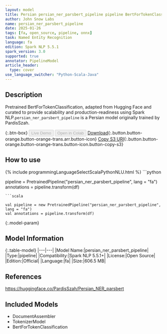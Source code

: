 ```yaml
---
layout: model
title: Persian persian_ner_parsbert_pipeline pipeline BertForTokenClassification from PardisSzah
author: John Snow Labs
name: persian_ner_parsbert_pipeline
date: 2025-01-26
tags: [fa, open_source, pipeline, onnx]
task: Named Entity Recognition
language: fa
edition: Spark NLP 5.5.1
spark_version: 3.0
supported: true
annotator: PipelineModel
article_header:
  type: cover
use_language_switcher: "Python-Scala-Java"
---
```


## Description

Pretrained BertForTokenClassification, adapted from Hugging Face and curated to provide scalability and production-readiness using Spark NLP.`persian_ner_parsbert_pipeline` is a Persian model originally trained by PardisSzah.

{:.btn-box}
<button class="button button-orange" disabled>Live Demo</button>
<button class="button button-orange" disabled>Open in Colab</button>
[Download](https://s3.amazonaws.com/auxdata.johnsnowlabs.com/public/models/persian_ner_parsbert_pipeline_fa_5.5.1_3.0_1737933806768.zip){:.button.button-orange.button-orange-trans.arr.button-icon}
[Copy S3 URI](s3://auxdata.johnsnowlabs.com/public/models/persian_ner_parsbert_pipeline_fa_5.5.1_3.0_1737933806768.zip){:.button.button-orange.button-orange-trans.button-icon.button-copy-s3}

## How to use



<div class="tabs-box" markdown="1">
{% include programmingLanguageSelectScalaPythonNLU.html %}
```python

pipeline = PretrainedPipeline("persian_ner_parsbert_pipeline", lang = "fa")
annotations =  pipeline.transform(df)   

```
```scala

val pipeline = new PretrainedPipeline("persian_ner_parsbert_pipeline", lang = "fa")
val annotations = pipeline.transform(df)

```
</div>

{:.model-param}
## Model Information

{:.table-model}
|---|---|
|Model Name:|persian_ner_parsbert_pipeline|
|Type:|pipeline|
|Compatibility:|Spark NLP 5.5.1+|
|License:|Open Source|
|Edition:|Official|
|Language:|fa|
|Size:|606.5 MB|

## References

https://huggingface.co/PardisSzah/Persian_NER_parsbert

## Included Models

- DocumentAssembler
- TokenizerModel
- BertForTokenClassification